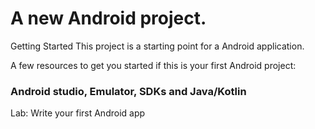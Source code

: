 # A new Android project.

Getting Started
This project is a starting point for a Android application.

A few resources to get you started if this is your first Android project:

### Android studio, Emulator, SDKs and Java/Kotlin
Lab: Write your first Android app
